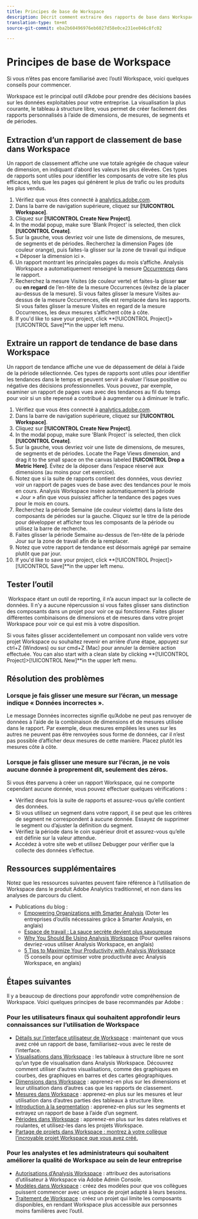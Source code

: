 ```yaml
---
title: Principes de base de Workspace
description: Décrit comment extraire des rapports de base dans Workspace
translation-type: tm+mt
source-git-commit: eba2b60496976eb6027d58e0ce231ee046c8fc02

---
```



# Principes de base de Workspace

Si vous n’êtes pas encore familiarisé avec l’outil Workspace, voici quelques conseils pour commencer.

Workspace est le principal outil d’Adobe pour prendre des décisions basées sur les données exploitables pour votre entreprise. La visualisation la plus courante, le tableau à structure libre, vous permet de créer facilement des rapports personnalisés à l’aide de dimensions, de mesures, de segments et de périodes.

## Extraction d’un rapport de classement de base dans Workspace

Un rapport de classement affiche une vue totale agrégée de chaque valeur de dimension, en indiquant d’abord les valeurs les plus élevées. Ces types de rapports sont utiles pour identifier les composants de votre site les plus efficaces, tels que les pages qui génèrent le plus de trafic ou les produits les plus vendus.

1. Vérifiez que vous êtes connecté à [analytics.adobe.com](https://analytics.adobe.com).
1. Dans la barre de navigation supérieure, cliquez sur **[!UICONTROL Workspace]**.
1. Cliquez sur **[!UICONTROL Create New Project]**.
1. In the modal popup, make sure &#39;Blank Project&#39; is selected, then click **[!UICONTROL Create]**.
1. Sur la gauche, vous devriez voir une liste de dimensions, de mesures, de segments et de périodes. Recherchez la dimension Pages (de couleur orange), puis faites-la glisser sur la zone de travail qui indique « Déposer la dimension ici ».
1. Un rapport montrant les principales pages du mois s’affiche. Analysis Workspace a automatiquement renseigné la mesure [Occurrences](https://docs.adobe.com/content/help/en/analytics/components/variables/metrics/metrics-occurrences.html) dans le rapport.
1. Recherchez la mesure Visites (de couleur verte) et faites-la glisser **sur** ou **en regard** de l’en-tête de la mesure Occurrences (évitez de la placer au-dessus de la mesure). Si vous faites glisser la mesure Visites au-dessus de la mesure Occurrences, elle est remplacée dans les rapports. Si vous faites glisser la mesure Visites en regard de la mesure Occurrences, les deux mesures s’affichent côte à côte.
1. If you&#39;d like to save your project, click **[!UICONTROL Project]>[!UICONTROL Save]**in the upper left menu.

## Extraire un rapport de tendance de base dans Workspace

Un rapport de tendance affiche une vue de dépassement de délai à l’aide de la période sélectionnée. Ces types de rapports sont utiles pour identifier les tendances dans le temps et peuvent servir à évaluer l’issue positive ou négative des décisions professionnelles. Vous pouvez, par exemple, examiner un rapport de pages vues avec des tendances au fil du temps pour voir si un site repensé a contribué à augmenter ou à diminuer le trafic.

1. Vérifiez que vous êtes connecté à [analytics.adobe.com](https://analytics.adobe.com).
1. Dans la barre de navigation supérieure, cliquez sur **[!UICONTROL Workspace]**.
1. Cliquez sur **[!UICONTROL Create New Project]**.
1. In the modal popup, make sure &#39;Blank Project&#39; is selected, then click **[!UICONTROL Create]**.
1. Sur la gauche, vous devriez voir une liste de dimensions, de mesures, de segments et de périodes. Locate the Page Views dimension, and drag it to the small space on the canvas labeled **[!UICONTROL Drop a Metric Here]**. Évitez de la déposer dans l’espace réservé aux dimensions (au moins pour cet exercice).
1. Notez que si la suite de rapports contient des données, vous devriez voir un rapport de pages vues de base avec des tendances pour le mois en cours. Analysis Workspace insère automatiquement la période « Jour » afin que vous puissiez afficher la tendance des pages vues pour le mois en cours.
1. Recherchez la période Semaine (de couleur violette) dans la liste des composants de périodes sur la gauche. Cliquez sur le titre de la période pour développer et afficher tous les composants de la période ou utilisez la barre de recherche.
1. Faites glisser la période Semaine au-dessus de l’en-tête de la période Jour sur la zone de travail afin de la remplacer.
1. Notez que votre rapport de tendance est désormais agrégé par semaine plutôt que par jour.
1. If you&#39;d like to save your project, click **[!UICONTROL Project]>[!UICONTROL Save]**in the upper left menu.

## Tester l’outil

 Workspace étant un outil de reporting, il n’a aucun impact sur la collecte de données. Il n’y a aucune répercussion si vous faites glisser sans distinction des composants dans un projet pour voir ce qui fonctionne. Faites glisser différentes combinaisons de dimensions et de mesures dans votre projet Workspace pour voir ce qui est mis à votre disposition.

Si vous faites glisser accidentellement un composant non valide vers votre projet Workspace ou souhaitez revenir en arrière d’une étape, appuyez sur ctrl+Z (Windows) ou sur cmd+Z (Mac) pour annuler la dernière action effectuée. You can also start with a clean slate by clicking **[!UICONTROL Project]>[!UICONTROL New]**in the upper left menu.

## Résolution des problèmes

### Lorsque je fais glisser une mesure sur l’écran, un message indique « Données incorrectes ».

Le message Données incorrectes signifie qu’Adobe ne peut pas renvoyer de données à l’aide de la combinaison de dimensions et de mesures utilisée dans le rapport. Par exemple, deux mesures empilées les unes sur les autres ne peuvent pas être renvoyées sous forme de données, car il n’est pas possible d’afficher deux mesures de cette manière. Placez plutôt les mesures côte à côte.

### Lorsque je fais glisser une mesure sur l’écran, je ne vois aucune donnée à proprement dit, seulement des zéros.

Si vous êtes parvenu à créer un rapport Workspace, qui ne comporte cependant aucune donnée, vous pouvez effectuer quelques vérifications :

* Vérifiez deux fois la suite de rapports et assurez-vous qu’elle contient des données.
* Si vous utilisez un segment dans votre rapport, il se peut que les critères de segment ne correspondent à aucune donnée. Essayez de supprimer le segment ou d’ajuster la définition du segment.
* Vérifiez la période dans le coin supérieur droit et assurez-vous qu’elle est définie sur la valeur attendue.
* Accédez à votre site web et utilisez Debugger pour vérifier que la collecte des données s’effectue.

## Ressources supplémentaires

Notez que les ressources suivantes peuvent faire référence à l’utilisation de Workspace dans le produit Adobe Analytics traditionnel, et non dans les analyses de parcours du client.

* Publications du blog :
   * [Empowering Organizations with Smarter Analysis](https://theblog.adobe.com/adobe-analytics-fall-2016-release-empowering-organizations-smarter-analysis/) (Doter les entreprises d’outils nécessaires grâce à Smarter Analysis, en anglais)
   * [Espace de travail  : La sauce secrète devient plus savoureuse](https://theblog.adobe.com/analysis-workspace-secret-sauce-getting-tastier/)
   * [Why You Should Be Using Analysis Workspace](https://theblog.adobe.com/why-you-should-be-using-analysis-workspace-in-adobe-analytics/) (Pour quelles raisons devriez-vous utiliser Analysis Workspace, en anglais)
   * [5 Tips to Maximize Your Productivity with Analysis Workspace](https://theblog.adobe.com/5-tips-maximize-productivity-analysis-workspace/) (5 conseils pour optimiser votre productivité avec Analysis Workspace, en anglais)

## Étapes suivantes

Il y a beaucoup de directions pour approfondir votre compréhension de Workspace. Voici quelques principes de base recommandés par Adobe :

### Pour les utilisateurs finaux qui souhaitent approfondir leurs connaissances sur l’utilisation de Workspace

* [Détails sur l’interface utilisateur de Workspace](https://docs.adobe.com/content/help/en/analytics/analyze/analysis-workspace/build-workspace-project/t-freeform-project.html) : maintenant que vous avez créé un rapport de base, familiarisez-vous avec le reste de l’interface.
* [Visualisations dans Workspace](https://docs.adobe.com/content/help/en/analytics/analyze/analysis-workspace/visualizations/freeform-analysis-visualizations.html) : les tableaux à structure libre ne sont qu’un type de visualisation dans Analysis Workspace. Découvrez comment utiliser d’autres visualisations, comme des graphiques en courbes, des graphiques en barres et des cartes géographiques.
* [Dimensions dans Workspace](https://docs.adobe.com/content/help/en/analytics/analyze/analysis-workspace/components/dimensions/t-breakdown-fa.html) : apprenez-en plus sur les dimensions et leur utilisation dans d’autres cas que les rapports de classement.
* [Mesures dans Workspace](https://docs.adobe.com/content/help/en/analytics/analyze/analysis-workspace/components/apply-create-metrics.html) : apprenez-en plus sur les mesures et leur utilisation dans d’autres parties des tableaux à structure libre.
* [Introduction à la segmentation](https://docs.adobe.com/content/help/en/analytics/analyze/analysis-workspace/components/t-freeform-project-segment.html) : apprenez-en plus sur les segments et extrayez un rapport de base à l’aide d’un segment.
* [Périodes dans Workspace](https://docs.adobe.com/content/help/en/analytics/analyze/analysis-workspace/components/calendar-date-ranges/calendar.html) : apprenez-en plus sur les dates relatives et roulantes, et utilisez-les dans les projets Workspace.
* [Partage de projets dans Workspace : montrez à votre collègue l’incroyable projet Workspace que vous avez créé.](https://docs.adobe.com/content/help/en/analytics/analyze/analysis-workspace/curate-share/curate.html)

### Pour les analystes et les administrateurs qui souhaitent améliorer la qualité de Workspace au sein de leur entreprise

* [Autorisations d’Analysis Workspace](https://docs.adobe.com/content/help/en/core-services/interface/manage-users-and-products/admin-getting-started.html) : attribuez des autorisations d’utilisateur à Workspace via Adobe Admin Console.
* [Modèles dans Workspace](https://docs.adobe.com/content/help/en/analytics/analyze/analysis-workspace/build-workspace-project/starter-projects.html) : créez des modèles pour que vos collègues puissent commencer avec un espace de projet adapté à leurs besoins.
* [Traitement de Workspace](https://docs.adobe.com/content/help/en/analytics/analyze/analysis-workspace/curate-share/curate.html) : créez un projet qui limite les composants disponibles, en rendant Workspace plus accessible aux personnes moins familières avec l’outil.
